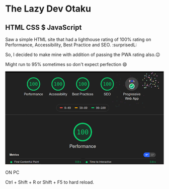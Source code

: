 # The Lazy Dev Otaku

## HTML CSS \$ JavaScript

Saw a simple HTML site that had a lighthouse rating of 100% rating on Performance, Accessibility, Best Practice and SEO. :surprisedL:

So, I decided to make mine with addition of passing the PWA rating also.:wink:

Might run to 95% sometimes so don't expect perfection :smile:

![Lighthouse](./assets/img/lighthouse.png)

ON PC

Ctrl + Shift + R or Shift + F5 to hard reload.
